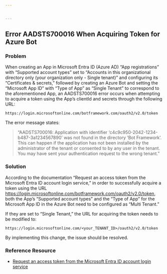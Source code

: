 ```yaml
---


---
```


<h2 id="error-aadsts700016--when--acquiring--token--for--azure--bot">Error AADSTS700016  When  Acquiring  Token  for  Azure  Bot</h2>
<h3 id="problem">Problem</h3>
<p>When  creating  an  App  in  Microsoft  Entra  ID  (Azure  AD)  “App  registrations”  with  “Supported  account  types”  set  to  “Accounts  in  this  organizational  directory  only  (your  organization  only  -  Single  tenant)”  and  configuring  its  “Certificates  &amp;  secrets,”  followed  by  creating  an  Azure  Bot  and  setting  the  “Microsoft  App  ID”  with  “Type  of  App”  as  “Single  Tenant”  to  correspond  to  the  aforementioned  App,  an  AADSTS700016  error  occurs  when  attempting  to  acquire  a  token  using  the  App’s  clientId  and  secrets  through  the  following  URL:</p>
<pre><code>https://login.microsoftonline.com/botframework.com/oauth2/v2.0/token
</code></pre>
<p>The  error  message  states:</p>
<blockquote>
<p>“AADSTS700016: Application with identifier ‘c4c9c950-2042-1234-b487-3a1234567890’ was not found in the directory ‘Bot Framework’. This can happen if the application has not been installed by the administrator of the tenant or consented to by any user in the tenant. You may have sent your authentication request to the wrong tenant.”</p>
</blockquote>
<h3 id="solution">Solution</h3>
<p>According  to  the  documentation  “Request  an  access  token  from  the  Microsoft  Entra  ID  account  login  service,”  in  order  to  successfully  acquire  a  token  using  the  URL  <a href="https://login.microsoftonline.com/botframework.com/oauth2/v2.0/token">https://login.microsoftonline.com/botframework.com/oauth2/v2.0/token</a>,  both  the  App’s  “Supported  account  types”  and  the  “Type  of  App”  for  the  Microsoft  App  ID  in  the  Azure  Bot  need  to  be  configured  as  “Multi  Tenant.”</p>
<p>If  they  are  set  to  “Single  Tenant,”  the  URL  for  acquiring  the  token  needs  to  be  modified  to:</p>
<pre><code>https://login.microsoftonline.com/&lt;your_TENANT_ID&gt;/oauth2/v2.0/token
</code></pre>
<p>By  implementing  this  change,  the  issue  should  be  resolved.</p>
<h3 id="reference--resource">Reference  Resource</h3>
<ul>
<li><a href="https://learn.microsoft.com/en-us/azure/bot-service/rest-api/bot-framework-rest-connector-authentication?view=azure-bot-service-4.0&amp;tabs=multitenant#step-1-request-an-access-token-from-the-microsoft-entra-id-account-login-service">Request  an  access  token  from  the  Microsoft  Entra  ID  account  login  service</a></li>
</ul>

